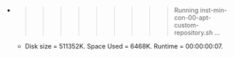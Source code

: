 * >>>>>>>>> Running inst-min-con-00-apt-custom-repository.sh ...
  * Disk size = 511352K. Space Used = 6468K. Runtime = 00:00:00:07.
